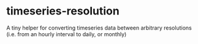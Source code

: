 # timeseries-resolution
A tiny helper for converting timeseries data between arbitrary resolutions (i.e. from an hourly interval to daily, or monthly)
